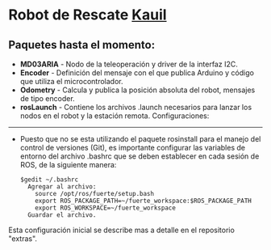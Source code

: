 Robot de Rescate [Kauil](http://www.cem.itesm.mx/cms/kauil/)
==============

Paquetes hasta el momento:
--------------
    
- **MD03ARIA** - Nodo de la teleoperación y driver de la interfaz I2C.
-	**Encoder** - Definición del mensaje con el que publica Arduino y código que utiliza el microcontrolador.
-	**Odometry** - Calcula y publica la posición absoluta del robot, mensajes de tipo encoder.
- 	**rosLaunch** - Contiene los archivos .launch necesarios para lanzar los nodos en el robot y la estación remota.
Configuraciones:
--------------

+ Puesto que no se esta utilizando el paquete rosinstall para el manejo del control de versiones (Git), es importante configurar las variables de entorno del archivo .bashrc que se deben establecer en cada sesión de ROS, de la siguiente manera:
	
	<pre><code>$gedit ~/.bashrc
	Agregar al archivo: 
      source /opt/ros/fuerte/setup.bash
      export ROS_PACKAGE_PATH=~/fuerte_workspace:$ROS_PACKAGE_PATH
      export ROS_WORKSPACE=~/fuerte_workspace
    Guardar el archivo.</code></pre>

Esta configuración inicial se describe mas a detalle en el repositorio "extras".

